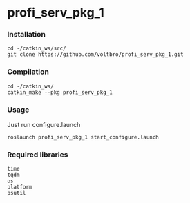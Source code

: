 # profi_serv_pkg_1

### Installation
```
cd ~/catkin_ws/src/
git clone https://github.com/voltbro/profi_serv_pkg_1.git
```
### Compilation
```
cd ~/catkin_ws/
catkin_make --pkg profi_serv_pkg_1
```
### Usage

Just run configure.launch
```
roslaunch profi_serv_pkg_1 start_configure.launch
```

### Required libraries

```
time
tqdm
os
platform
psutil
```

